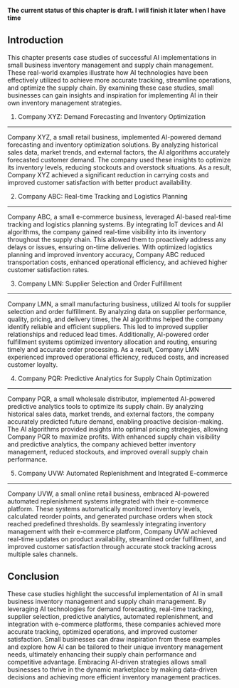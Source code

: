 **The current status of this chapter is draft. I will finish it later when I have time**

Introduction
------------

This chapter presents case studies of successful AI implementations in small business inventory management and supply chain management. These real-world examples illustrate how AI technologies have been effectively utilized to achieve more accurate tracking, streamline operations, and optimize the supply chain. By examining these case studies, small businesses can gain insights and inspiration for implementing AI in their own inventory management strategies.

1. Company XYZ: Demand Forecasting and Inventory Optimization
-------------------------------------------------------------

Company XYZ, a small retail business, implemented AI-powered demand forecasting and inventory optimization solutions. By analyzing historical sales data, market trends, and external factors, the AI algorithms accurately forecasted customer demand. The company used these insights to optimize its inventory levels, reducing stockouts and overstock situations. As a result, Company XYZ achieved a significant reduction in carrying costs and improved customer satisfaction with better product availability.

2. Company ABC: Real-time Tracking and Logistics Planning
---------------------------------------------------------

Company ABC, a small e-commerce business, leveraged AI-based real-time tracking and logistics planning systems. By integrating IoT devices and AI algorithms, the company gained real-time visibility into its inventory throughout the supply chain. This allowed them to proactively address any delays or issues, ensuring on-time deliveries. With optimized logistics planning and improved inventory accuracy, Company ABC reduced transportation costs, enhanced operational efficiency, and achieved higher customer satisfaction rates.

3. Company LMN: Supplier Selection and Order Fulfillment
--------------------------------------------------------

Company LMN, a small manufacturing business, utilized AI tools for supplier selection and order fulfillment. By analyzing data on supplier performance, quality, pricing, and delivery times, the AI algorithms helped the company identify reliable and efficient suppliers. This led to improved supplier relationships and reduced lead times. Additionally, AI-powered order fulfillment systems optimized inventory allocation and routing, ensuring timely and accurate order processing. As a result, Company LMN experienced improved operational efficiency, reduced costs, and increased customer loyalty.

4. Company PQR: Predictive Analytics for Supply Chain Optimization
------------------------------------------------------------------

Company PQR, a small wholesale distributor, implemented AI-powered predictive analytics tools to optimize its supply chain. By analyzing historical sales data, market trends, and external factors, the company accurately predicted future demand, enabling proactive decision-making. The AI algorithms provided insights into optimal pricing strategies, allowing Company PQR to maximize profits. With enhanced supply chain visibility and predictive analytics, the company achieved better inventory management, reduced stockouts, and improved overall supply chain performance.

5. Company UVW: Automated Replenishment and Integrated E-commerce
-----------------------------------------------------------------

Company UVW, a small online retail business, embraced AI-powered automated replenishment systems integrated with their e-commerce platform. These systems automatically monitored inventory levels, calculated reorder points, and generated purchase orders when stock reached predefined thresholds. By seamlessly integrating inventory management with their e-commerce platform, Company UVW achieved real-time updates on product availability, streamlined order fulfillment, and improved customer satisfaction through accurate stock tracking across multiple sales channels.

Conclusion
----------

These case studies highlight the successful implementation of AI in small business inventory management and supply chain management. By leveraging AI technologies for demand forecasting, real-time tracking, supplier selection, predictive analytics, automated replenishment, and integration with e-commerce platforms, these companies achieved more accurate tracking, optimized operations, and improved customer satisfaction. Small businesses can draw inspiration from these examples and explore how AI can be tailored to their unique inventory management needs, ultimately enhancing their supply chain performance and competitive advantage. Embracing AI-driven strategies allows small businesses to thrive in the dynamic marketplace by making data-driven decisions and achieving more efficient inventory management practices.
